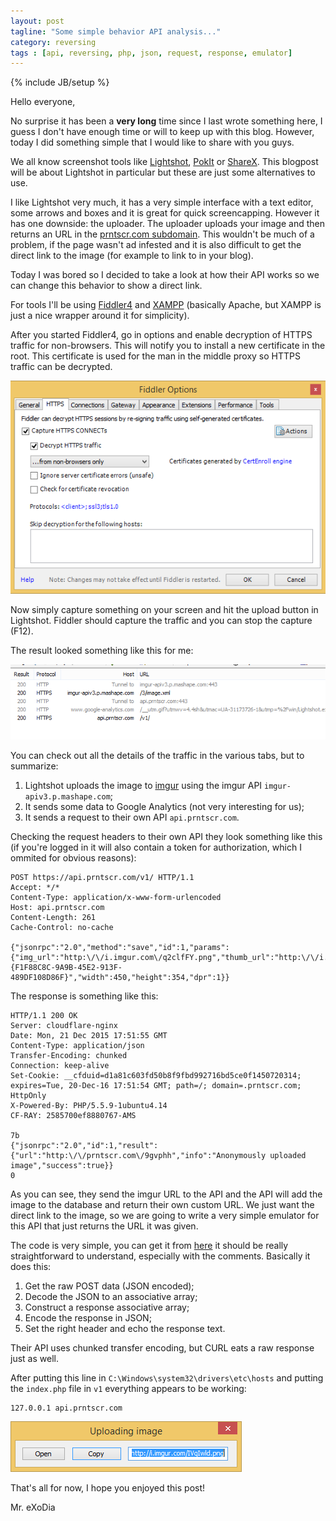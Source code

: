 ```yaml
---
layout: post
tagline: "Some simple behavior API analysis..."
category: reversing
tags : [api, reversing, php, json, request, response, emulator]
---
```

{% include JB/setup %}

Hello everyone,

No surprise it has been a **very long** time since I last wrote something here, I guess I don't have enough time or will to keep up with this blog. However, today I did something simple that I would like to share with you guys.

We all know screenshot tools like [Lightshot](https://app.prntscr.com), [PokIt](http://pokit.org) or [ShareX](https://getsharex.com). This blogpost will be about Lightshot in particular but these are just some alternatives to use.

I like Lightshot very much, it has a very simple interface with a text editor, some arrows and boxes and it is great for quick screencapping. However it has one downside: the uploader. The uploader uploads your image and then returns an URL in the [prntscr.com subdomain](http://prntscr.com/9gazao). This wouldn't be much of a problem, if the page wasn't ad infested and it is also difficult to get the direct link to the image (for example to link to in your blog).

Today I was bored so I decided to take a look at how their API works so we can change this behavior to show a direct link.

For tools I'll be using [Fiddler4](http://www.telerik.com/download/fiddler) and [XAMPP](https://www.apachefriends.org/index.html) (basically Apache, but XAMPP is just a nice wrapper around it for simplicity).

After you started Fiddler4, go in options and enable decryption of HTTPS traffic for non-browsers. This will notify you to install a new certificate in the root. This certificate is used for the man in the middle proxy so HTTPS traffic can be decrypted.

![fiddler options](/images/lightshot1.png)

Now simply capture something on your screen and hit the upload button in Lightshot. Fiddler should capture the traffic and you can stop the capture (F12).

The result looked something like this for me:

![fiddler capture](/images/lightshot2.png)

You can check out all the details of the traffic in the various tabs, but to summarize:

1. Lightshot uploads the image to [imgur](http://imgur.com) using the imgur API `imgur-apiv3.p.mashape.com`;
2. It sends some data to Google Analytics (not very interesting for us);
3. It sends a request to their own API `api.prntscr.com`.

Checking the request headers to their own API they look something like this (if you're logged in it will also contain a token for authorization, which I ommited for obvious reasons):

```
POST https://api.prntscr.com/v1/ HTTP/1.1
Accept: */*
Content-Type: application/x-www-form-urlencoded
Host: api.prntscr.com
Content-Length: 261
Cache-Control: no-cache

{"jsonrpc":"2.0","method":"save","id":1,"params":{"img_url":"http:\/\/i.imgur.com\/q2clfFY.png","thumb_url":"http:\/\/i.imgur.com\/q2clfFYs.png","delete_hash":"3VYbjevxfJ0qIJw","app_id":"{F1F88C8C-9A9B-45E2-913F-489DF108D86F}","width":450,"height":354,"dpr":1}}
```

The response is something like this:

```
HTTP/1.1 200 OK
Server: cloudflare-nginx
Date: Mon, 21 Dec 2015 17:51:55 GMT
Content-Type: application/json
Transfer-Encoding: chunked
Connection: keep-alive
Set-Cookie: __cfduid=d1a81c603fd50b8f9fbd992716bd5ce0f1450720314; expires=Tue, 20-Dec-16 17:51:54 GMT; path=/; domain=.prntscr.com; HttpOnly
X-Powered-By: PHP/5.5.9-1ubuntu4.14
CF-RAY: 2585700ef8880767-AMS

7b
{"jsonrpc":"2.0","id":1,"result":{"url":"http:\/\/prntscr.com\/9gvphh","info":"Anonymously uploaded image","success":true}}
0
```

As you can see, they send the imgur URL to the API and the API will add the image to the database and return their own custom URL. We just want the direct link to the image, so we are going to write a very simple emulator for this API that just returns the URL it was given.

The code is very simple, you can get it from [here](https://gist.github.com/mrexodia/c285581c2976480680ee) it should be really straightforward to understand, especially with the comments. Basically it does this:

1. Get the raw POST data (JSON encoded);
2. Decode the JSON to an associative array;
3. Construct a response associative array;
4. Encode the response in JSON;
5. Set the right header and echo the response text.

Their API uses chunked transfer encoding, but CURL eats a raw response just as well.

After putting this line in `C:\Windows\system32\drivers\etc\hosts` and putting the `index.php` file in `v1` everything appears to be working:

```
127.0.0.1 api.prntscr.com
```

![final result](/images/lightshot3.png)

That's all for now, I hope you enjoyed this post!

Mr. eXoDia